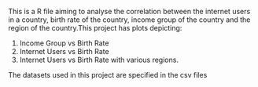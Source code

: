 This is a R file aiming to analyse the correlation between the internet users in a country, birth rate of the country, income group of the country and the region of the country.This project has plots depicting: 
1) Income Group vs Birth Rate 
2) Internet Users vs Birth Rate
3) Internet Users vs Birth Rate with various regions. 

The datasets used in this project are specified in the csv files
